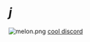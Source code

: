 # __***j***__
![melon.png](https://media.discordapp.net/attachments/695424384092995636/851282812258615316/melon.png)
[cool discord](https://discord.gg/bingus)
